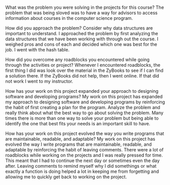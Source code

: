  What was the problem you were solving in the projects for this course?
 The problem that was being sloved was to have a way for advisors to access information about courses in the computer science program.

How did you approach the problem? Consider why data structures are important to understand.
I approached the problem by first analyzing the data structures that we have been working with through out the course. I weighed pros and cons of each and decided which one was best for the job. I went with the hash table.

How did you overcome any roadblocks you encountered while going through the activities or project?
Whenever I encountered roadblocks, the first thing I did was look over the material in the ZyBooks to see if I can find a solution there. If the ZyBooks did not help, then I went online. If that did not work I went to my instructor. 

How has your work on this project expanded your approach to designing software and developing programs?
My work on this project has expanded my approach to designing software and developing programs by reinforcing the habit of first creating a plan for the program. Analyze the problem and really think about what the best way to go about solving the problem. Many times there is more than one way to solve your problem but being able to identify the one that best fits your needs is an important skill to have.

How has your work on this project evolved the way you write programs that are maintainable, readable, and adaptable?
My work on this project has evolved the way I write programs that are maintainable, readable, and adaptable by reinforcing the habit of leaving comments. There were a lot of roadblocks while working on the projects and I was really pressed for time. This meant that I had to continue the next day or sometimes even the day after. Leaving comments to remind myself why I did somethings or what exactly a function is doing helped a lot in keeping  me from forgetting and allowing me to quickly get back to working on the project.
